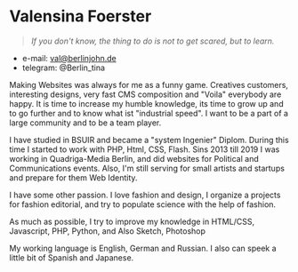 # Valensina Foerster
>_If you don't know, the thing to do is not to get scared, but to learn._

- e-mail: val@berlinjohn.de
- telegram: @Berlin_tina 


Making Websites was always for me as a funny game. Creatives customers, interesting designs, very fast CMS composition and "Voila" everybody are happy. It is time to increase my humble knowledge, its time to grow up and to go further and to know what ist "industrial speed". I want to be a part of a large community and to be a team player.

I have studied in BSUIR and became a "system Ingenier" Diplom. During this time I started to work with PHP, Html, CSS, Flash.
Sins 2013 till 2019 I was working in Quadriga-Media Berlin, and did websites for Political and Communications events. Also, I'm still serving for small artists and startups and prepare for them  Web Identity.
 
I have some other passion. I love fashion and design, I organize a projects for fashion editorial, and try to populate science with the help of fashion.

As much as possible, I try to improve my knowledge in HTML/CSS, Javascript, PHP, Python, and Also Sketch, Photoshop 

My working language is English, German and Russian. I also can speek a little bit of Spanish and Japanese.
